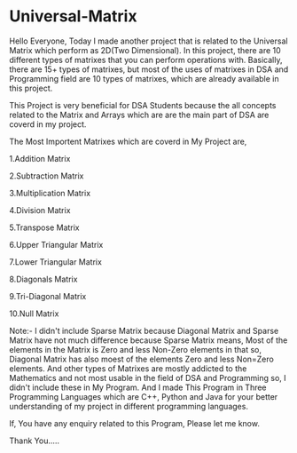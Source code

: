 # Universal-Matrix
Hello Everyone, Today I made another project that is related to the Universal Matrix which perform as 2D(Two Dimensional). In this project, there are 10 different types of matrixes that you can perform operations with. Basically, there are 15+ types of matrixes, but most of the uses of matrixes in DSA and Programming field are 10 types of matrixes, which are already available in this project.

This Project is very beneficial for DSA Students because the all concepts related to the Matrix and Arrays which are are the main part of DSA are coverd in my project.

The Most Importent Matrixes which are coverd in My Project are,

1.Addition Matrix

2.Subtraction Matrix

3.Multiplication Matrix

4.Division Matrix

5.Transpose Matrix

6.Upper Triangular Matrix

7.Lower Triangular Matrix

8.Diagonals Matrix

9.Tri-Diagonal Matrix

10.Null Matrix

Note:- I didn't include Sparse Matrix because Diagonal Matrix and Sparse Matrix have not much difference because Sparse Matrix means, Most of the elements in the Matrix is Zero and less Non-Zero elements in that so, Diagonal Matrix has also moest of the elements Zero and less Non=Zero elements. And other types of Matrixes are mostly addicted to the  Mathematics and not most usable in the field of DSA and Programming so, I didn't include these in My Program. And I made This Program in Three Programming Languages which are C++, Python and Java for your better understanding of my project in different programming languages.


If, You have any enquiry related to this Program, Please let me know.

Thank You.....
